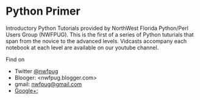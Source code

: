 # Python Primer
Introductory Python Tutorials provided by NorthWest Florida Python/Perl  Users Group (NWFPUG). This is the first of a series of Python tuturials that span from the novice to the advanced levels. Vidcasts accompany each notebook at each level are available on our youtube channel. 

Find on 
- Twitter [@nwfpug](https://twitter.com/nwfpug)
- Blooger: <nwfpug.blogger.com>
- gmail: <nwfpug@gmail.com>
- [Google+:](https://plus.google.com/u/0/111818910909600186075)
